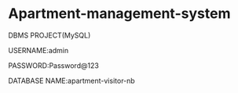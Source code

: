 # Apartment-management-system

DBMS PROJECT(MySQL)

USERNAME:admin

PASSWORD:Password@123

DATABASE NAME:apartment-visitor-nb
